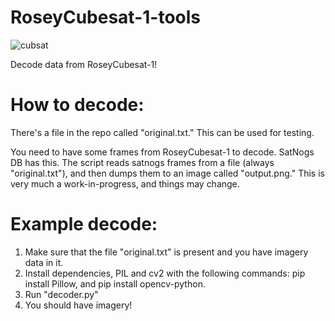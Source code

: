 # RoseyCubesat-1-tools
![cubsat](https://github.com/radio-satellites/RoseyCubesat-1-tools/assets/114111180/2c5ea621-2620-4798-9bad-5fba218eb495)

Decode data from RoseyCubesat-1!

# How to decode:

There's a file in the repo called "original.txt." This can be used for testing. 

You need to have some frames from RoseyCubesat-1 to decode. SatNogs DB has this. The script reads satnogs frames from a file (always "original.txt"), and then dumps them to an image called "output.png." This is very much a work-in-progress, and things may change. 

# Example decode:

1. Make sure that the file "original.txt" is present and you have imagery data in it. 
2. Install dependencies, PIL and cv2 with the following commands: pip install Pillow, and pip install opencv-python. 
3. Run "decoder.py"
4. You should have imagery!


